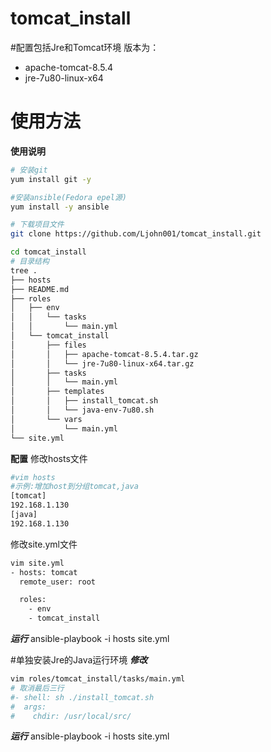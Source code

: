 # tomcat_install

#配置包括Jre和Tomcat环境
版本为：
- apache-tomcat-8.5.4
- jre-7u80-linux-x64

# 使用方法

**使用说明**
``` bash
# 安装git
yum install git -y

#安装ansible(Fedora epel源)
yum install -y ansible

# 下载项目文件
git clone https://github.com/Ljohn001/tomcat_install.git

cd tomcat_install
# 目录结构
tree .
├── hosts
├── README.md
├── roles
│   ├── env
│   │   └── tasks
│   │       └── main.yml
│   └── tomcat_install
│       ├── files
│       │   ├── apache-tomcat-8.5.4.tar.gz
│       │   └── jre-7u80-linux-x64.tar.gz
│       ├── tasks
│       │   └── main.yml
│       ├── templates
│       │   ├── install_tomcat.sh
│       │   └── java-env-7u80.sh
│       └── vars
│           └── main.yml
└── site.yml
```

**配置**
修改hosts文件
```bash
#vim hosts
#示例:增加host到分组tomcat,java
[tomcat]
192.168.1.130
[java]
192.168.1.130

```
修改site.yml文件
```bash
vim site.yml
- hosts: tomcat
  remote_user: root

  roles:
    - env
    - tomcat_install

```

***运行***
ansible-playbook -i hosts site.yml

#单独安装Jre的Java运行环境
***修改***
```bash
vim roles/tomcat_install/tasks/main.yml
# 取消最后三行
#- shell: sh ./install_tomcat.sh
#  args:
#    chdir: /usr/local/src/

```
***运行***
ansible-playbook -i hosts site.yml


